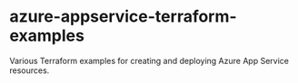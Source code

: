 # azure-appservice-terraform-examples
Various Terraform examples for creating and deploying Azure App Service resources.
